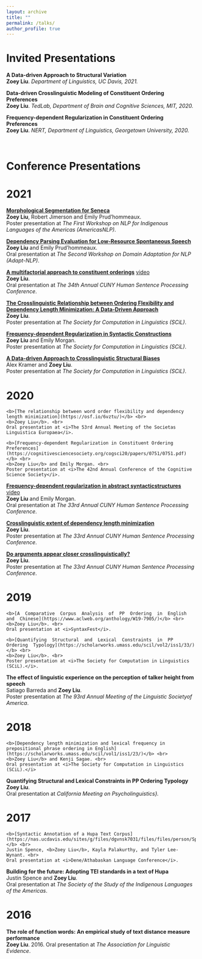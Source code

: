 ```yaml
---
layout: archive
title: ""
permalink: /talks/
author_profile: true
---
```


Invited Presentations
======

<b>A Data-driven Approach to Structural Variation</b> <br> 
<b>Zoey Liu</b>.
<i>Department of Linguistics, UC Davis, 2021.</i>

<b>Data-driven Crosslinguistic Modeling of Constituent Ordering Preferences</b> <br> 
<b>Zoey Liu</b>.
<i>TedLab, Department of Brain and Cognitive Sciences, MIT, 2020.</i>

<b>Frequency-dependent Regularization in Constituent Ordering Preferences</b> <br> 
<b>Zoey Liu</b>.
<i> NERT, Department of Linguistics, Georgetown University, 2020.</i>

<br>

Conference Presentations
======

2021
======

<b>[Morphological Segmentation for Seneca](https://www.aclweb.org/anthology/2021.americasnlp-1.10/)</b> <br>
<b>Zoey Liu</b>, Robert Jimerson and Emily Prud’hommeaux. <br>
Poster presentation at <i>The First Workshop on NLP for Indigenous Languages of the Americas (AmericasNLP)</i>.

<b>[Dependency Parsing Evaluation for Low-Resource Spontaneous Speech](https://www.aclweb.org/anthology/2021.adaptnlp-1.16/)</b> <br>
<b>Zoey Liu</b> and Emily Prud’hommeaux. <br>
Oral presentation at <i>The Second Workshop on Domain Adaptation for NLP (Adapt-NLP)</i>.

<b>[A multifactorial approach to constituent orderings](https://www.cuny2021.io/wp-content/uploads/2021/02/CUNY_2021_abstract_230.pdf)</b> [video](https://www.youtube.com/watch?v=uUFGrilspbk&t=13s) <br> 
<b>Zoey Liu</b>. <br>
Oral presentation at <i>The 34th Annual CUNY Human Sentence Processing Conference</i>. 

<b>[The Crosslinguistic Relationship between Ordering Flexibility and Dependency Length Minimization: A Data-Driven Approach](https://scholarworks.umass.edu/scil/vol4/iss1/25)</b> <br> 
<b>Zoey Liu</b>. <br>
Poster presentation at <i>The Society for Computation in Linguistics (SCiL)</i>.

<b>[Frequency-dependent Regularization in Syntactic Constructions](https://scholarworks.umass.edu/scil/vol4/iss1/42)</b> <br> 
<b>Zoey Liu</b> and Emily Morgan. <br>
Poster presentation at <i>The Society for Computation in Linguistics (SCiL)</i>. 

<b>[A Data-driven Approach to Crosslinguistic Structural Biases](https://scholarworks.umass.edu/scil/vol4/iss1/31)</b> <br> 
Alex Kramer and <b>Zoey Liu</b>. <br>
Poster presentation at <i>The Society for Computation in Linguistics (SCiL)</i>. 


2020
======
```
<b>[The relationship between word order flexibility and dependency length minimization](https://osf.io/6vztu/)</b> <br> 
<b>Zoey Liu</b>. <br>
Oral presentation at <i>The 53rd Annual Meeting of the Societas Linguistica Europaea</i>. 

<b>[Frequency-dependent Regularization in Constituent Ordering Preferences](https://cognitivesciencesociety.org/cogsci20/papers/0751/0751.pdf)</b> <br> 
<b>Zoey Liu</b> and Emily Morgan. <br>
Poster presentation at <i>The 42nd Annual Conference of the Cognitive Science Society</i>. 
```
<b>[Frequency-dependent regularization in abstract syntacticstructures](https://osf.io/hykew/) </b> [video](https://osf.io/6ry9g/?show=view) <br> 
<b>Zoey Liu</b> and Emily Morgan. <br>
Oral presentation at <i>The 33rd Annual CUNY Human Sentence Processing Conference</i>. 

<b>[Crosslinguistic extent of dependency length minimization](https://osf.io/v9cxu/)</b> <br> 
<b>Zoey Liu</b>. <br>
Poster presentation at <i>The 33rd Annual CUNY Human Sentence Processing Conference</i>. 

<b>[Do arguments appear closer crosslinguistically?](https://osf.io/3hyug/)</b> <br> 
<b>Zoey Liu</b>. <br>
Poster presentation at <i>The 33rd Annual CUNY Human Sentence Processing Conference</i>. 

2019
======
```
<b>[A  Comparative  Corpus  Analysis  of  PP  Ordering  in  English  and  Chinese](https://www.aclweb.org/anthology/W19-7905/)</b> <br> 
<b>Zoey Liu</b>. <br>
Oral presentation at <i>SyntaxFest</i>. 

<b>[Quantifying  Structural  and  Lexical  Constraints  in  PP  Ordering  Typology](https://scholarworks.umass.edu/scil/vol2/iss1/33/)</b> <br> 
<b>Zoey Liu</b>. <br>
Poster presentation at <i>The Society for Computation in Linguistics (SCiL).</i>.
```
<b>The  effect  of  linguistic  experience  on  the  perception  of talker height from speech</b> <br> 
Satiago Barreda and <b>Zoey Liu</b>. <br>
Poster presentation at <i>The 93rd Annual Meeting of the Linguistic Societyof America</i>. 


2018
======
```
<b>[Dependency length minimization and lexical frequency in prepositional phrase ordering in English](https://scholarworks.umass.edu/scil/vol1/iss1/23/)</b> <br> 
<b>Zoey Liu</b> and Kenji Sagae. <br>
Oral presentation at <i>The Society for Computation in Linguistics (SCiL).</i>
```

<b>Quantifying Structural and Lexical Constraints in PP Ordering Typology</b> <br>
<b>Zoey Liu</b>. <br>
Oral presentation at <i>California Meeting on Psycholinguistics}.</i>

2017
======
```
<b>[Syntactic Annotation of a Hupa Text Corpus](https://nas.ucdavis.edu/sites/g/files/dgvnsk7031/files/files/person/Spence%20et%20al.%20DLC%202017%20paperfinal.pdf)</b> <br> 
Justin Spence, <b>Zoey Liu</b>, Kayla Palakurthy, and Tyler Lee-Wynant. <br>
Oral presentation at <i>Dene/Athabaskan Language Conference</i>. 
```
<b>Building for the future: Adopting TEI standards in a text of Hupa</b> <br> 
Justin Spence and <b>Zoey Liu</b>. <br>
Oral presentation at <i>The Society of the Study of the Indigenous Languages of the Americas</i>. 


2016
======

<b>The role of function words:  An empirical study of text distance measure performance</b> <br> 
<b>Zoey Liu</b>.
2016.
Oral presentation at <i>The Association for Linguistic Evidence</i>. 
